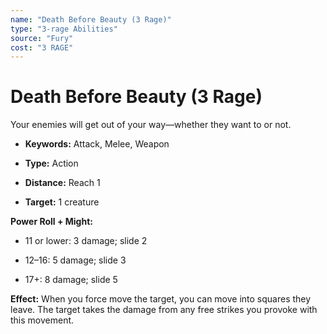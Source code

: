 ```yaml
---
name: "Death Before Beauty (3 Rage)"
type: "3-rage Abilities"
source: "Fury"
cost: "3 RAGE"
---
```


# Death Before Beauty (3 Rage)

Your enemies will get out of your way—whether they want to or not.


- **Keywords:** Attack, Melee, Weapon

- **Type:** Action

- **Distance:** Reach 1

- **Target:** 1 creature

**Power Roll + Might:**


- 11 or lower: 3 damage; slide 2

- 12–16: 5 damage; slide 3

- 17+: 8 damage; slide 5

**Effect:** When you force move the target, you can move into squares they leave. The target takes the damage from any free strikes you provoke with this movement.
